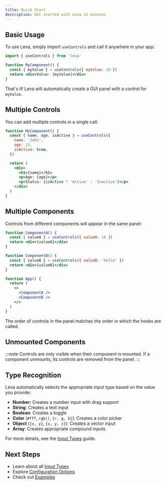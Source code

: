 ```yaml
---
title: Quick Start
description: Get started with Leva in minutes
---
```


## Basic Usage

To use Leva, simply import `useControls` and call it anywhere in your app:

```jsx
import { useControls } from 'leva'

function MyComponent() {
  const { myValue } = useControls({ myValue: 10 })
  return <div>Value: {myValue}</div>
}
```

That's it! Leva will automatically create a GUI panel with a control for `myValue`.

## Multiple Controls

You can add multiple controls in a single call:

```jsx
function MyComponent() {
  const { name, age, isActive } = useControls({
    name: 'John',
    age: 25,
    isActive: true,
  })

  return (
    <div>
      <h1>{name}</h1>
      <p>Age: {age}</p>
      <p>Status: {isActive ? 'Active' : 'Inactive'}</p>
    </div>
  )
}
```

## Multiple Components

Controls from different components will appear in the same panel:

```jsx
function ComponentA() {
  const { valueA } = useControls({ valueA: 10 })
  return <div>{valueA}</div>
}

function ComponentB() {
  const { valueB } = useControls({ valueB: 'hello' })
  return <div>{valueB}</div>
}

function App() {
  return (
    <>
      <ComponentA />
      <ComponentB />
    </>
  )
}
```

The order of controls in the panel matches the order in which the hooks are called.

## Unmounted Components

:::note
Controls are only visible when their component is mounted. If a component unmounts, its controls are removed from the panel.
:::

## Type Recognition

Leva automatically selects the appropriate input type based on the value you provide:

- **Number**: Creates a number input with drag support
- **String**: Creates a text input
- **Boolean**: Creates a toggle
- **Color** (`#fff`, `rgb()`, `{r, g, b}`): Creates a color picker
- **Object** (`{x, y}`, `{x, y, z}`): Creates a vector input
- **Array**: Creates appropriate compound inputs

For more details, see the [Input Types](/guides/inputs/) guide.

## Next Steps

- Learn about all [Input Types](/guides/inputs/)
- Explore [Configuration Options](/guides/configuration/)
- Check out [Examples](/examples/minimal/)
